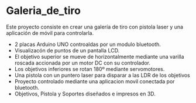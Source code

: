 # Galeria_de_tiro
Este proyecto consiste en crear una galería de tiro con pistola laser y una aplicación de móvil para controlarla.

- 2 placas Arduino UNO controaldas por un modulo bluetooth.
- Visualizacón de puntos de un pantalla LCD.
- El objetivo superior se mueve de horizontalmente mediante una varilla roscada accionada por un motor DC con su controlador.
- Los objetivos inferiores se rotan 180º mediante servomotores.
- Una pistola con un puntero laser para disparar a las LDR de los objetivos
- Proyecto controlado mediante una aplicacion movil conectada por bluetooth.
- Objetivos, Pistola y Soportes diseñados e impresos en 3D.
